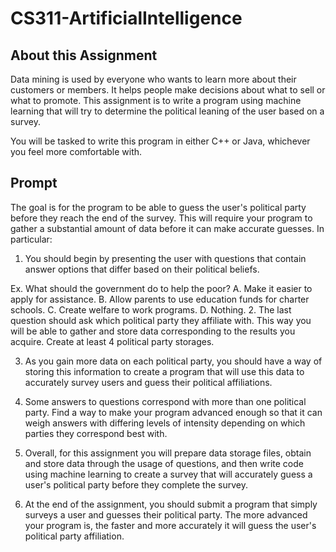 # CS311-ArtificialIntelligence
## About this Assignment
Data mining is used by everyone who wants to learn more about their customers or members. It helps people make decisions about what to sell or what to promote. This assignment is to write a program using machine learning that will try to determine the political leaning of the user based on a survey.

You will be tasked to write this program in either C++ or Java, whichever you feel more comfortable with.

## Prompt
The goal is for the program to be able to guess the user's political party before they reach the end of the survey. This will require your program to gather a substantial amount of data before it can make accurate guesses. In particular:

1. You should begin by presenting the user with questions that contain answer options that differ based on their political beliefs.

Ex. What should the government do to help the poor?
A. Make it easier to apply for assistance.
B. Allow parents to use education funds for charter schools.
C. Create welfare to work programs.
D. Nothing.
2. The last question should ask which political party they affiliate with. This way you will be able to gather and store data corresponding to the results you acquire. Create at least 4 political party storages.

3. As you gain more data on each political party, you should have a way of storing this information to create a program that will use this data to accurately survey users and guess their political affiliations.

4. Some answers to questions correspond with more than one political party. Find a way to make your program advanced enough so that it can weigh answers with differing levels of intensity depending on which parties they correspond best with.

5. Overall, for this assignment you will prepare data storage files, obtain and store data through the usage of questions, and then write code using machine learning to create a survey that will accurately guess a user's political party before they complete the survey.

6. At the end of the assignment, you should submit a program that simply surveys a user and guesses their political party. The more advanced your program is, the faster and more accurately it will guess the user's political party affiliation.
